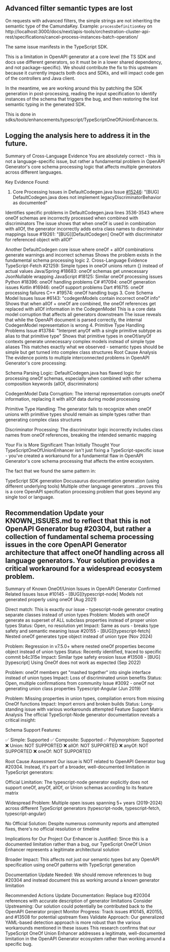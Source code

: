 
## Advanced filter semantic types are lost

On requests with advanced filters, the simple strings are not inheriting the semantic type of the CamundaKey. Example: `processDefinitionKey` on http://localhost:3000/docs/next/apis-tools/orchestration-cluster-api-rest/specifications/cancel-process-instances-batch-operation/

The same issue manifests in the TypeScript SDK. 

This is a limitation in OpenAPI generator at a core level (the TS SDK and docs use different generators, so it must be in a lower shared dependency, and not package-specific). We should contribute the fix to this upstream because it currently impacts both docs and SDKs, and will impact code gen of the controllers and Java client. 

In the meantime, we are working around this by patching the SDK generation in post-processing, reading the input specification to identify instances of the schema that triggers the bug, and then restoring the lost semantic typing in the generated SDK. 

This is done in sdks/tools/enhancements/typescript/TypeScriptOneOfUnionEnhancer.ts.

Logging the analysis here to address it in the future. 
----
Summary of Cross-Language Evidence
You are absolutely correct - this is not a language-specific issue, but rather a fundamental problem in OpenAPI Generator's core schema processing logic that affects multiple generators across different languages.

Key Evidence Found:
1. Core Processing Issues in DefaultCodegen.java
Issue [#15246](https://github.com/OpenAPITools/openapi-generator/issues/15246): "[BUG] DefaultCodegen.java does not implement legacyDiscriminatorBehavior as documented"

Identifies specific problems in DefaultCodegen.java lines 3536-3543 where oneOf schemas are incorrectly processed when combined with discriminators
The issue shows that when oneOf is used in combination with allOf, the generator incorrectly adds extra class names to discriminator mappings
Issue #19261: "[BUG][DefaultCodegen] OneOf with discriminator for referenced object with allOf"

Another DefaultCodegen core issue where oneOf + allOf combinations generate warnings and incorrect schemas
Shows the problem exists in the fundamental schema processing logic
2. Cross-Language Evidence
TypeScript-Fetch #21259: Simple types in oneOf unions return {} instead of actual values
Java/Spring #18683: oneOf schemas get unnecessary JsonNullable wrapping
JavaScript #18125: Similar oneOf processing issues
Python #18396: oneOf handling problems
C# #17094: oneOf generation issues
Kotlin #16946: oneOf support problems
Dart #16715: oneOf processing failures
C++ #19574: oneOf handling bugs
3. Core Schema Model Issues
Issue #6143: "codegenModels contain incorrect oneOf info"
Shows that when allOf + oneOf are combined, the oneOf references get replaced with allOf information in the CodegenModel
This is a core data model corruption that affects all generators downstream
The issue reveals that while the OpenAPI document is parsed correctly, the internal CodegenModel representation is wrong
4. Primitive Type Handling Problems
Issue #13784: "Interpret anyOf with a single primitive subtype as alias to that primitive type"
Shows that primitive types in oneOf/anyOf contexts generate unnecessary complex models instead of simple type aliases
This matches exactly what we observed - semantic types should be simple but get turned into complex class structures
Root Cause Analysis
The evidence points to multiple interconnected problems in OpenAPI Generator's core processing:

Schema Parsing Logic: DefaultCodegen.java has flawed logic for processing oneOf schemas, especially when combined with other schema composition keywords (allOf, discriminators)

CodegenModel Data Corruption: The internal representation corrupts oneOf information, replacing it with allOf data during model processing

Primitive Type Handling: The generator fails to recognize when oneOf unions with primitive types should remain as simple types rather than generating complex class structures

Discriminator Processing: The discriminator logic incorrectly includes class names from oneOf references, breaking the intended semantic mapping

Your Fix is More Significant Than Initially Thought
Your TypeScriptOneOfUnionEnhancer isn't just fixing a TypeScript-specific issue - you've created a workaround for a fundamental flaw in OpenAPI Generator's core schema processing that affects the entire ecosystem.

The fact that we found the same pattern in:

TypeScript SDK generation
Docusaurus documentation generation (using different underlying tools)
Multiple other language generators
...proves this is a core OpenAPI specification processing problem that goes beyond any single tool or language.

Recommendation
Update your KNOWN_ISSUES.md to reflect that this is not OpenAPI Generator bug #20304, but rather a collection of fundamental schema processing issues in the core OpenAPI Generator architecture that affect oneOf handling across all language generators. Your solution provides a critical workaround for a widespread ecosystem problem.
----
Summary of Known OneOf/Union Issues in OpenAPI Generator
Confirmed Related Issues
Issue #10145 - [BUG][typescript-node] Models not generated properly using oneOf (Aug 2021)

Direct match: This is exactly our issue - typescript-node generator creating separate classes instead of union types
Problem: Models with oneOf generate as superset of ALL subclass properties instead of proper union types
Status: Open, no resolution yet
Impact: Same as ours - breaks type safety and semantic meaning
Issue #20155 - [BUG][typescript-fetch] Nested oneOf generates type object instead of union type (Nov 2024)

Problem: Regression in v7.5.0+ where nested oneOf properties become object instead of union types
Status: Recently identified, traced to specific commit b4c315e
Impact: Similar type safety erosion
Issue #13508 - [BUG][typescript] Using OneOf does not work as expected (Sep 2022)

Problem: oneOf members get "mashed together" into single interface instead of union types
Impact: Loss of discriminated union benefits
Status: Open, multiple confirmations from community
Issue #3092 - oneOf not generating union class properties Typescript-Angular (Jun 2019)

Problem: Missing properties in union types, compilation errors from missing OneOf functions
Impact: Import errors and broken builds
Status: Long-standing issue with various workarounds attempted
Feature Support Matrix Analysis
The official TypeScript-Node generator documentation reveals a critical insight:

Schema Support Features:

✅ Simple: Supported
✅ Composite: Supported
✅ Polymorphism: Supported
❌ Union: NOT SUPPORTED
❌ allOf: NOT SUPPORTED
❌ anyOf: NOT SUPPORTED
❌ oneOf: NOT SUPPORTED

Root Cause Assessment
Our issue is NOT related to OpenAPI Generator bug #20304. Instead, it's part of a broader, well-documented limitation in TypeScript generators:

Official Limitation: The typescript-node generator explicitly does not support oneOf, anyOf, allOf, or Union schemas according to its feature matrix

Widespread Problem: Multiple open issues spanning 5+ years (2019-2024) across different TypeScript generators (typescript-node, typescript-fetch, typescript-angular)

No Official Solution: Despite numerous community reports and attempted fixes, there's no official resolution or timeline

Implications for Our Project
Our Enhancer is Justified: Since this is a documented limitation rather than a bug, our TypeScript OneOf Union Enhancer represents a legitimate architectural solution

Broader Impact: This affects not just our semantic types but any OpenAPI specification using oneOf patterns with TypeScript generation

Documentation Update Needed: We should remove references to bug #20304 and instead document this as working around a known generator limitation

Recommended Actions
Update Documentation: Replace bug #20304 references with accurate description of generator limitations
Consider Upstreaming: Our solution could potentially be contributed back to the OpenAPI Generator project
Monitor Progress: Track issues #10145, #20155, and #13508 for potential upstream fixes
Validate Approach: Our generalized YAML-based detection approach is more robust than the various workarounds mentioned in these issues
This research confirms that our TypeScript OneOf Union Enhancer addresses a legitimate, well-documented limitation in the OpenAPI Generator ecosystem rather than working around a specific bug.

